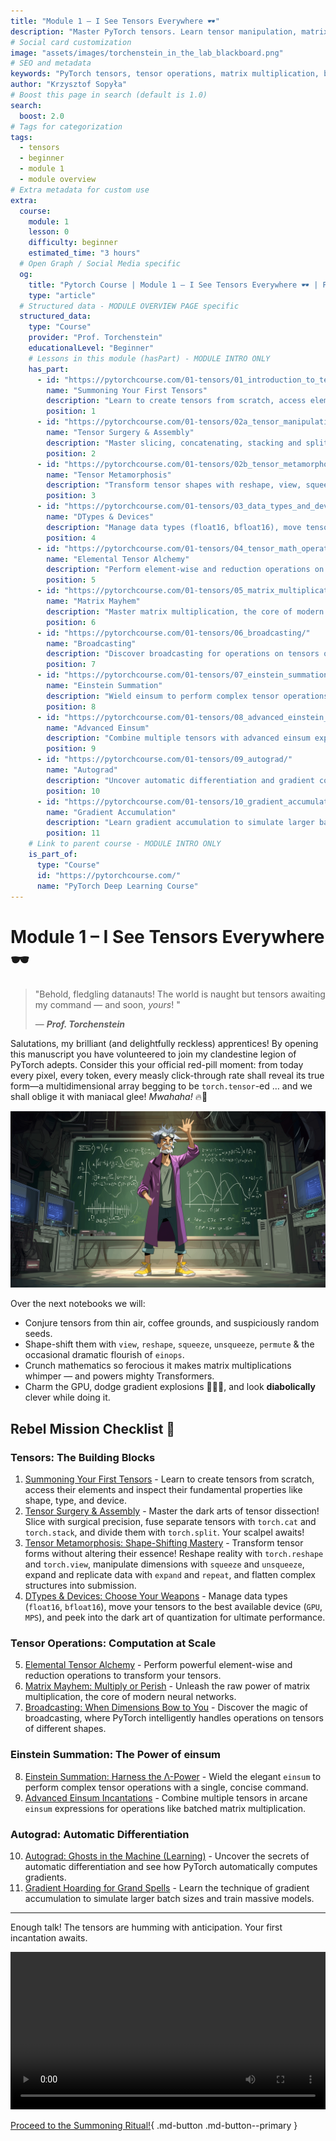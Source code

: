 ```yaml
---
title: "Module 1 – I See Tensors Everywhere 🕶️"
description: "Master PyTorch tensors. Learn tensor manipulation, matrix multiplication, broadcasting, Einstein summation, and automatic differentiation"
# Social card customization
image: "assets/images/torchenstein_in_the_lab_blackboard.png"
# SEO and metadata
keywords: "PyTorch tensors, tensor operations, matrix multiplication, broadcasting, einsum, autograd, GPU PyTorch, neural network fundamentals"
author: "Krzysztof Sopyła"
# Boost this page in search (default is 1.0)
search:
  boost: 2.0
# Tags for categorization
tags:
  - tensors
  - beginner
  - module 1
  - module overview
# Extra metadata for custom use
extra:
  course:
    module: 1
    lesson: 0
    difficulty: beginner
    estimated_time: "3 hours"
  # Open Graph / Social Media specific
  og:
    title: "Pytorch Course | Module 1 – I See Tensors Everywhere 🕶️ | Prof. Torchenstein's Lab"
    type: "article"
  # Structured data - MODULE OVERVIEW PAGE specific
  structured_data:
    type: "Course"
    provider: "Prof. Torchenstein"
    educationalLevel: "Beginner"
    # Lessons in this module (hasPart) - MODULE INTRO ONLY
    has_part:
      - id: "https://pytorchcourse.com/01-tensors/01_introduction_to_tensors/"
        name: "Summoning Your First Tensors"
        description: "Learn to create tensors from scratch, access elements and inspect properties"
        position: 1
      - id: "https://pytorchcourse.com/01-tensors/02a_tensor_manipulation/"
        name: "Tensor Surgery & Assembly"
        description: "Master slicing, concatenating, stacking and splitting tensors"
        position: 2
      - id: "https://pytorchcourse.com/01-tensors/02b_tensor_metamorphosis/"
        name: "Tensor Metamorphosis"
        description: "Transform tensor shapes with reshape, view, squeeze, unsqueeze, expand and repeat"
        position: 3
      - id: "https://pytorchcourse.com/01-tensors/03_data_types_and_devices/"
        name: "DTypes & Devices"
        description: "Manage data types (float16, bfloat16), move tensors to the best available device (GPU, MPS), and peek into quantization."
        position: 4
      - id: "https://pytorchcourse.com/01-tensors/04_tensor_math_operations/"
        name: "Elemental Tensor Alchemy"
        description: "Perform element-wise and reduction operations on tensors"
        position: 5
      - id: "https://pytorchcourse.com/01-tensors/05_matrix_multiplication/"
        name: "Matrix Mayhem"
        description: "Master matrix multiplication, the core of modern neural networks"
        position: 6
      - id: "https://pytorchcourse.com/01-tensors/06_broadcasting/"
        name: "Broadcasting"
        description: "Discover broadcasting for operations on tensors of different shapes"
        position: 7
      - id: "https://pytorchcourse.com/01-tensors/07_einstein_summation/"
        name: "Einstein Summation"
        description: "Wield einsum to perform complex tensor operations concisely"
        position: 8
      - id: "https://pytorchcourse.com/01-tensors/08_advanced_einstein_summation/"
        name: "Advanced Einsum"
        description: "Combine multiple tensors with advanced einsum expressions"
        position: 9
      - id: "https://pytorchcourse.com/01-tensors/09_autograd/"
        name: "Autograd"
        description: "Uncover automatic differentiation and gradient computation"
        position: 10
      - id: "https://pytorchcourse.com/01-tensors/10_gradient_accumulation/"
        name: "Gradient Accumulation"
        description: "Learn gradient accumulation to simulate larger batch sizes"
        position: 11
    # Link to parent course - MODULE INTRO ONLY
    is_part_of:
      type: "Course"
      id: "https://pytorchcourse.com/"
      name: "PyTorch Deep Learning Course"
---
```


# Module 1 – I See Tensors Everywhere 🕶️

> "Behold, fledgling datanauts! The world is naught but tensors awaiting my command — and soon, *yours*! " 
> 
> — **_Prof. Torchenstein_**

Salutations, my brilliant (and delightfully reckless) apprentices! By opening this manuscript you have volunteered to join my clandestine legion of PyTorch adepts. Consider this your official red-pill moment: from today every pixel, every token, every measly click-through rate shall reveal its true form—a multidimensional array begging to be `torch.tensor`-ed … and we shall oblige it with maniacal glee! *Mwahaha!* 🔥🧪

![pytorch tensors everywhere](/assets/images/torchenstein_in_the_lab_blackboard.png)

Over the next notebooks we will:

- Conjure tensors from thin air, coffee grounds, and suspiciously random seeds.
- Shape-shift them with `view`, `reshape`, `squeeze`, `unsqueeze`, `permute` & the occasional dramatic flourish of `einops`.
- Crunch mathematics so ferocious it makes matrix multiplications whimper — and powers mighty Transformers.
- Charm the GPU, dodge gradient explosions 🏃‍♂️💥, and look **diabolically** clever while doing it.

## Rebel Mission Checklist 📝

### Tensors: The Building Blocks
1. [Summoning Your First Tensors](01_introduction_to_tensors.ipynb) - Learn to create tensors from scratch, access their elements and inspect their fundamental properties like shape, type, and device.
2. [Tensor Surgery & Assembly](02a_tensor_manipulation.ipynb) - Master the dark arts of tensor dissection! Slice with surgical precision, fuse separate tensors with `torch.cat` and `torch.stack`, and divide them with `torch.split`. Your scalpel awaits!
3. [Tensor Metamorphosis: Shape-Shifting Mastery](02b_tensor_metamorphosis.ipynb) - Transform tensor forms without altering their essence! Reshape reality with `torch.reshape` and `torch.view`, manipulate dimensions with `squeeze` and `unsqueeze`, expand and replicate data with `expand` and `repeat`, and flatten complex structures into submission.
4. [DTypes & Devices: Choose Your Weapons](03_data_types_and_devices.ipynb) - Manage data types (`float16`, `bfloat16`), move your tensors to the best available device (`GPU`, `MPS`), and peek into the dark art of quantization for ultimate performance.

### Tensor Operations: Computation at Scale
5. [Elemental Tensor Alchemy](04_tensor_math_operations.ipynb) - Perform powerful element-wise and reduction operations to transform your tensors.
6. [Matrix Mayhem: Multiply or Perish](05_matrix_multiplication.ipynb) - Unleash the raw power of matrix multiplication, the core of modern neural networks.
7. [Broadcasting: When Dimensions Bow to You](06_broadcasting.ipynb) - Discover the magic of broadcasting, where PyTorch intelligently handles operations on tensors of different shapes.

### Einstein Summation: The Power of einsum
8. [Einstein Summation: Harness the Λ-Power](07_einstein_summation.ipynb) - Wield the elegant `einsum` to perform complex tensor operations with a single, concise command.
9. [Advanced Einsum Incantations](08_advanced_einstein_summation.ipynb) - Combine multiple tensors in arcane `einsum` expressions for operations like batched matrix multiplication.

### Autograd: Automatic Differentiation
10. [Autograd: Ghosts in the Machine (Learning)](09_autograd.ipynb) - Uncover the secrets of automatic differentiation and see how PyTorch automatically computes gradients.
11. [Gradient Hoarding for Grand Spells](10_gradient_accumulation.ipynb) - Learn the technique of gradient accumulation to simulate larger batch sizes and train massive models.

---

Enough talk! The tensors are humming with anticipation. Your first incantation awaits.



<video controls width="100%"  src="/assets/images/torchenstein_coffe_explore_tensors_v2.mp4" title="Professor Torchenstein invites you to explore tensors">
  Your browser does not support the video tag. Please update your browser to view this content.
</video>


[Proceed to the Summoning Ritual!](01_introduction_to_tensors.ipynb){ .md-button .md-button--primary }



